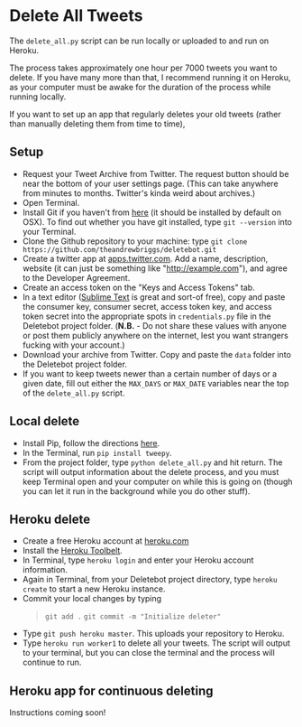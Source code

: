 # Delete All Tweets

The `delete_all.py` script can be run locally or uploaded to and run on Heroku. 

The process takes approximately one hour per 7000 tweets you want to delete. If you have many more than that, I recommend running it on Heroku, as your computer must be awake for the duration of the process while running locally.

If you want to set up an app that regularly deletes your old tweets (rather than manually deleting them from time to time), 

## Setup

- Request your Tweet Archive from Twitter. The request button should be near the bottom of your user settings page. (This can take anywhere from minutes to months. Twitter's kinda weird about archives.)
- Open Terminal.
- Install Git if you haven't from [here](https://git-scm.com) (it should be installed by default on OSX). To find out whether you have git installed, type `git --version` into your Terminal.
- Clone the Github repository to your machine: type `git clone https://github.com/theandrewbriggs/deletebot.git`
- Create a twitter app at [apps.twitter.com](https://apps.twitter.com). Add a name, description, website (it can just be something like "http://example.com"), and agree to the Developer Agreement.
- Create an access token on the "Keys and Access Tokens" tab.
- In a text editor ([Sublime Text](http://www.sublimetext.com/2) is great and sort-of free), copy and paste the consumer key, consumer secret, access token key, and access token secret into the appropriate spots in `credentials.py` file in the Deletebot project folder. (**N.B.** - Do not share these values with anyone or post them publicly anywhere on the internet, lest you want strangers fucking with your account.)
- Download your archive from Twitter. Copy and paste the `data` folder into the Deletebot project folder.
- If you want to keep tweets newer than a certain number of days or a given date, fill out either the `MAX_DAYS` or `MAX_DATE` variables near the top of the `delete_all.py` script.


## Local delete

- Install Pip, follow the directions [here](http://pip.readthedocs.org/en/stable/installing).
- In the Terminal, run `pip install tweepy`.
- From the project folder, type `python delete_all.py` and hit return. The script will output information about the delete process, and you must keep Terminal open and your computer on while this is going on (though you can let it run in the background while you do other stuff). 


## Heroku delete

- Create a free Heroku account at [heroku.com](http://www.heroku.com)
- Install the [Heroku Toolbelt](https://toolbelt.heroku.com).
- In Terminal, type `heroku login` and enter your Heroku account information.
- Again in Terminal, from your Deletebot project directory, type `heroku create` to start a new Heroku instance.
- Commit your local changes by typing
    > `git add .`
    > `git commit -m "Initialize deleter"`
- Type `git push heroku master`. This uploads your repository to Heroku.
- Type `heroku run worker1` to delete all your tweets. The script will output to your terminal, but you can close the terminal and the process will continue to run.


## Heroku app for continuous deleting

Instructions coming soon!
